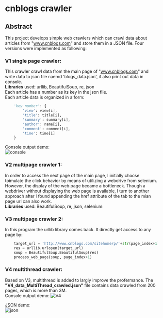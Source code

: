 # cnblogs crawler
## Abstract
This project develops simple web crawlers which can crawl data about articles from "www.cnblogs.com" and store them in a JSON file. Four versions were implemented as following:

### V1 single page crawler:    
This crawler crawl data from the main page of "www.cnblogs.com" and write data to json file naemd 'blogs_data.json', it also print out data in console.  
**Libraries** used: urllib, BeautifulSoup, re, json    
Each article has a number as its key in the json file.   
Each article data is organized in a form:   
```python
    'key_number': {
        'view': view[i],
        'title': title[i],
        'summary': summary[i],
        'author': name[i],
        'comment': comment[i],
        'time': time[i]
    }
```
Console output demo:  
![console](https://github.com/GaoDashan1/cnblogs_crawler/blob/master/V1_p1.png)
### V2 multipage crawler 1:   
In order to access the next page of the main page, I initially choose toimulate the click behavior by means of utilizing a webdrive from selenium. However, the display of the web page became a bottleneck. Though a webdriver without displaying the web page is available, I turn to another approach after I found appending the href attribute of the tab to the mian page url can also work.  
**Libraries** used: BeautifulSoup, re, json, selenium  
### V3 multipage crawler 2:  
In this program the urllib library comes back. It directly get access to any page by:  
```python
    target_url = 'http://www.cnblogs.com/sitehome/p/'+str(page_index+1)  # page_index+1: webpage number
    res = urllib.urlopen(target_url)
    soup = BeautifulSoup.BeautifulSoup(res)
    process_web_page(soup, page_index+1)
 ```
### V4 multithread crawler:   
Based on V3, multithread is added to largly improve the profermance. The **"V4_data_MultiThread_crawled.json"** file contains data crawled from 200 pages, which is more than 3M.   
Console output demo:
![V4](https://github.com/GaoDashan1/cnblogs_crawler/blob/master/V4_p1.png)

JSON demo:  
![json](https://github.com/GaoDashan1/cnblogs_crawler/blob/master/V4_p2.png)
